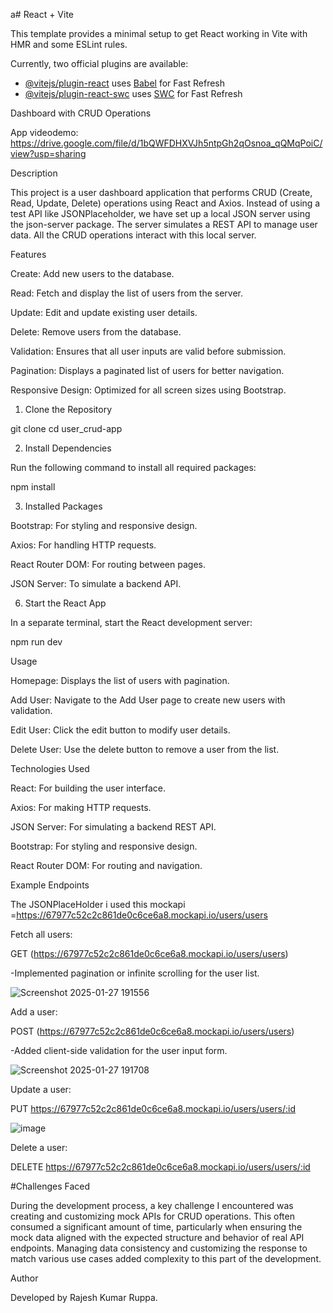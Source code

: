 a# React + Vite

This template provides a minimal setup to get React working in Vite with HMR and some ESLint rules.

Currently, two official plugins are available:

- [@vitejs/plugin-react](https://github.com/vitejs/vite-plugin-react/blob/main/packages/plugin-react/README.md) uses [Babel](https://babeljs.io/) for Fast Refresh
- [@vitejs/plugin-react-swc](https://github.com/vitejs/vite-plugin-react-swc) uses [SWC](https://swc.rs/) for Fast Refresh



 Dashboard with CRUD Operations

 App videodemo:
https://drive.google.com/file/d/1bQWFDHXVJh5ntpGh2qOsnoa_qQMqPoiC/view?usp=sharing


  

Description

This project is a user dashboard application that performs CRUD (Create, Read, Update, Delete) operations using React and Axios. Instead of using a test API like JSONPlaceholder, we have set up a local JSON server using the json-server package. The server simulates a REST API to manage user data. All the CRUD operations interact with this local server.

Features

Create: Add new users to the database.

Read: Fetch and display the list of users from the server.

Update: Edit and update existing user details.

Delete: Remove users from the database.

Validation: Ensures that all user inputs are valid before submission.

Pagination: Displays a paginated list of users for better navigation.

Responsive Design: Optimized for all screen sizes using Bootstrap.


1. Clone the Repository

git clone <repository-url>
cd user_crud-app

2. Install Dependencies

Run the following command to install all required packages:

npm install

3. Installed Packages

Bootstrap: For styling and responsive design.

Axios: For handling HTTP requests.

React Router DOM: For routing between pages.

JSON Server: To simulate a backend API.

6. Start the React App


In a separate terminal, start the React development server:

npm run dev




Usage

Homepage: Displays the list of users with pagination.

Add User: Navigate to the Add User page to create new users with validation.

Edit User: Click the edit button to modify user details.

Delete User: Use the delete button to remove a user from the list.

Technologies Used

React: For building the user interface.

Axios: For making HTTP requests.

JSON Server: For simulating a backend REST API.

Bootstrap: For styling and responsive design.

React Router DOM: For routing and navigation.

Example Endpoints

The JSONPlaceHolder i used this mockapi =https://67977c52c2c861de0c6ce6a8.mockapi.io/users/users

Fetch all users:

GET (https://67977c52c2c861de0c6ce6a8.mockapi.io/users/users)

-Implemented pagination or infinite scrolling for the user list.

![Screenshot 2025-01-27 191556](https://github.com/user-attachments/assets/58bfc55d-467c-4504-85ed-e0bda67c9d72)


Add a user:

POST (https://67977c52c2c861de0c6ce6a8.mockapi.io/users/users)

-Added client-side validation for the user input form.

![Screenshot 2025-01-27 191708](https://github.com/user-attachments/assets/a69186a2-5a7a-40ec-b2c5-04cf12f9e3c6)


Update a user:

PUT https://67977c52c2c861de0c6ce6a8.mockapi.io/users/users/:id

![image](https://github.com/user-attachments/assets/653d4268-8a01-45ee-ab80-abbe555111a7)


Delete a user:

DELETE https://67977c52c2c861de0c6ce6a8.mockapi.io/users/users/:id



#Challenges Faced


During the development process, a key challenge I encountered was creating and customizing mock APIs for CRUD operations. This often consumed a significant amount of time, particularly when ensuring the mock data aligned with the expected structure and behavior of real API endpoints. Managing data consistency and customizing the response to match various use cases added complexity to this part of the development.


Author

Developed by Rajesh Kumar Ruppa.
